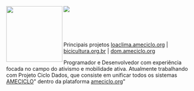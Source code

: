 <img align="left" height="150em" src="https://user-images.githubusercontent.com/87591265/172029932-67a144d4-48b4-4103-864f-6dc5ca1ee2ec.png"/>

<img src="https://readme-typing-svg.herokuapp.com?size=27&duration=3000&width=610&height=80&lines=Olá!+Bem+vinda(o)+ao+meu+Github!;+Sou+o+Ítalo!;Desenvolvedor+Full+Stack!;Fica+à+vontade!!;">

<br><br><br>

Principais projetos [loaclima.ameciclo.org](https://loaclima.ameciclo.org/) | [bicicultura.org.br](https://bicicultura.org.br/) | [dom.ameciclo.org](https://dom.ameciclo.org/)

Programador e Desenvolvedor com experiência focada no campo do ativismo e mobilidade ativa. Atualmente trabalhando com Projeto Ciclo Dados, que consiste em unificar todos os sistemas [AMECICLO](https://www.ameciclo.org/)" dentro da plataforma [ameciclo.org](https://www.ameciclo.org/)"
##

